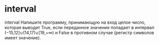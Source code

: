 # interval
interval
Напишите программу, принимающую на вход целое число, которая выводит True, если переданное значение попадает в интервал
(−15,12]∪(14,17)∪[19,+∞) и False в противном случае (регистр символов имеет значение).
